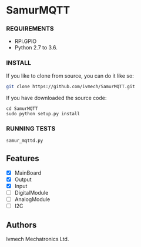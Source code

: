 # SamurMQTT

### REQUIREMENTS

* RPi.GPIO
* Python 2.7 to 3.6.

### INSTALL

If you like to clone from source, you can do it like so:

```bash
git clone https://github.com/ivmech/SamurMQTT.git
```

If you have downloaded the source code:

    cd SamurMQTT
    sudo python setup.py install

### RUNNING TESTS

    samur_mqttd.py

Features
--------

* [x] MainBoard
* [x] Output
* [x] Input
* [ ] DigitalModule
* [ ] AnalogModule
* [ ] I2C

Authors
-------

Ivmech Mechatronics Ltd.
